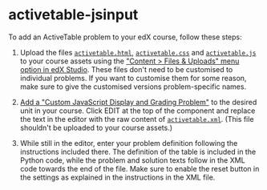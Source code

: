 # activetable-jsinput

To add an ActiveTable problem to your edX course, follow these steps:

1. Upload the files [`activetable.html`](activetable.html),
   [`activetable.css`](activetable.css) and [`activetable.js`](activetable.js)
   to your course assets using the ["Content > Files & Uploads" menu option in
   edX Studio][upload file].  These files don't need to be customised to
   individual problems.  If you want to customise them for some reason, make
   sure to give the customised versions problem-specific names.

   [upload file]: http://edx.readthedocs.org/projects/edx-partner-course-staff/en/latest/building_course/course_files.html#upload-a-file

1. [Add a "Custom JavaScript Display and Grading Problem"][add jsinput] to the
   desired unit in your course.  Click EDIT at the top of the component and
   replace the text in the editor with the raw content of
   [`activetable.xml`](activetable.xml).  (This file shouldn't be uploaded to
   your course assets.)

   [add jsinput]: http://edx.readthedocs.org/projects/edx-partner-course-staff/en/latest/exercises_tools/custom_javascript.html#create-a-custom-javascript-display-and-grading-problem

3. While still in the editor, enter your problem definition following the
   instructions included there.  The definition of the table is included in the
   Python code, while the problem and solution texts follow in the XML code
   towards the end of the file.  Make sure to enable the reset button in the
   settings as explained in the instructions in the XML file.

